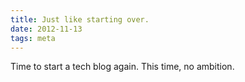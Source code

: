 ```yaml
---
title: Just like starting over.
date: 2012-11-13
tags: meta
---
```


Time to start a tech blog again. This time, no ambition.

